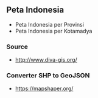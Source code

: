 ## Peta Indonesia 

* Peta Indonesia per Provinsi
* Peta Indonesia per Kotamadya

### Source
* http://www.diva-gis.org/

### Converter SHP to GeoJSON
* https://mapshaper.org/
